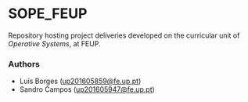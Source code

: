 # SOPE_FEUP

Repository hosting project deliveries developed on the curricular unit of *Operative Systems*, at FEUP.

### Authors
- Luís Borges (up201605859@fe.up.pt)
- Sandro Campos (up201605947@fe.up.pt)